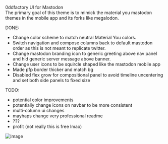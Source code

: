 0ddfactory UI for Mastodon  
The primary goal of this theme is to mimick the material you mastodon themes in the mobile app and its forks like megalodon.

DONE:
* Change color scheme to match neutral Material You colors.
* Switch navigation and compose columns back to default mastodon order as this is not meant to replicate twitter.
* Change mastodon branding icon to generic greeting above nav panel and hid generic server message above banner.
* Change user icons to be squircle shaped like the mastodon mobile app
* Made pfp border thicker and match bg
* Disabled flex grow for compositional panel to avoid timeline uncentering and set both side panels to fixed size

TODO:
* potential color improvements
* potentially change icons on navbar to be more consistent
* multi-column ui changes
* mayhaps change very professional readme
* ???
* profit (not really this is free lmao)
  
![image](https://github.com/0ddfactory/mastodon-0dd-ui/assets/25939455/0867a78e-8b43-41c7-aab9-8061e9986649)
